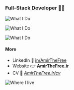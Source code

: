 ### Full-Stack Developer 🧑‍💻

![What I Do](https://skillicons.dev/icons?i=python,django,fastapi,flask,express,php)

![What I Do](https://skillicons.dev/icons?i=vue,nuxt,react,alpinejs,tailwind,sass)

![What I Do](https://skillicons.dev/icons?i=postgres,sqlite,elasticsearch,docker,git,solidity)

#### More

- LinkedIn 💼 [in/AmirTheFree](https://linkedin.com/in/AmirTheFree)
- Website 👉
 **[AmirTheFree.ir](https://AmirTheFree.ir)**
- CV 🫴 _[AmirTheFree.ir/cv](https://AmirTheFree.ir/cv)_

![Where I live](https://skillicons.dev/icons?i=linux,arch,vscode,github,linkedin,obsidian)
